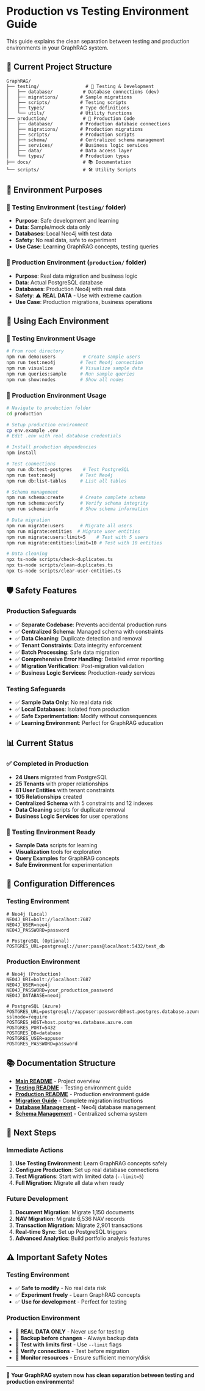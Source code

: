 # Production vs Testing Environment Guide

This guide explains the clean separation between testing and production environments in your GraphRAG system.

## 📁 Current Project Structure

```
GraphRAG/
├── testing/                 # 🧪 Testing & Development
│   ├── database/           # Database connections (dev)
│   ├── migrations/        # Sample migrations
│   ├── scripts/           # Testing scripts
│   ├── types/             # Type definitions
│   └── utils/             # Utility functions
├── production/             # 🚨 Production Code
│   ├── database/          # Production database connections
│   ├── migrations/        # Production migrations
│   ├── scripts/           # Production scripts
│   ├── schema/            # Centralized schema management
│   ├── services/          # Business logic services
│   ├── data/              # Data access layer
│   └── types/             # Production types
├── docs/                   # 📚 Documentation
└── scripts/                # 🛠️ Utility Scripts
```

## 🎯 Environment Purposes

### 🧪 Testing Environment (`testing/` folder)
- **Purpose**: Safe development and learning
- **Data**: Sample/mock data only
- **Databases**: Local Neo4j with test data
- **Safety**: No real data, safe to experiment
- **Use Case**: Learning GraphRAG concepts, testing queries

### 🚨 Production Environment (`production/` folder)
- **Purpose**: Real data migration and business logic
- **Data**: Actual PostgreSQL database
- **Databases**: Production Neo4j with real data
- **Safety**: ⚠️ **REAL DATA** - Use with extreme caution
- **Use Case**: Production migrations, business operations

## 🚀 Using Each Environment

### 🧪 Testing Environment Usage
```bash
# From root directory
npm run demo:users          # Create sample users
npm run test:neo4j         # Test Neo4j connection
npm run visualize          # Visualize sample data
npm run queries:sample     # Run sample queries
npm run show:nodes         # Show all nodes
```

### 🚨 Production Environment Usage
```bash
# Navigate to production folder
cd production

# Setup production environment
cp env.example .env
# Edit .env with real database credentials

# Install production dependencies
npm install

# Test connections
npm run db:test-postgres    # Test PostgreSQL
npm run test:neo4j         # Test Neo4j
npm run db:list-tables     # List all tables

# Schema management
npm run schema:create      # Create complete schema
npm run schema:verify      # Verify schema integrity
npm run schema:info        # Show schema information

# Data migration
npm run migrate:users      # Migrate all users
npm run migrate:entities  # Migrate user entities
npm run migrate:users:limit=5    # Test with 5 users
npm run migrate:entities:limit=10 # Test with 10 entities

# Data cleaning
npx ts-node scripts/check-duplicates.ts
npx ts-node scripts/clean-duplicates.ts
npx ts-node scripts/clear-user-entities.ts
```

## 🛡️ Safety Features

### Production Safeguards
- ✅ **Separate Codebase**: Prevents accidental production runs
- ✅ **Centralized Schema**: Managed schema with constraints
- ✅ **Data Cleaning**: Duplicate detection and removal
- ✅ **Tenant Constraints**: Data integrity enforcement
- ✅ **Batch Processing**: Safe data migration
- ✅ **Comprehensive Error Handling**: Detailed error reporting
- ✅ **Migration Verification**: Post-migration validation
- ✅ **Business Logic Services**: Production-ready services

### Testing Safeguards
- ✅ **Sample Data Only**: No real data risk
- ✅ **Local Databases**: Isolated from production
- ✅ **Safe Experimentation**: Modify without consequences
- ✅ **Learning Environment**: Perfect for GraphRAG education

## 📊 Current Status

### ✅ Completed in Production
- **24 Users** migrated from PostgreSQL
- **25 Tenants** with proper relationships
- **81 User Entities** with tenant constraints
- **105 Relationships** created
- **Centralized Schema** with 5 constraints and 12 indexes
- **Data Cleaning** scripts for duplicate removal
- **Business Logic Services** for user operations

### 🧪 Testing Environment Ready
- **Sample Data** scripts for learning
- **Visualization** tools for exploration
- **Query Examples** for GraphRAG concepts
- **Safe Environment** for experimentation

## 🔧 Configuration Differences

### Testing Environment
```env
# Neo4j (Local)
NEO4J_URI=bolt://localhost:7687
NEO4J_USER=neo4j
NEO4J_PASSWORD=password

# PostgreSQL (Optional)
POSTGRES_URL=postgresql://user:pass@localhost:5432/test_db
```

### Production Environment
```env
# Neo4j (Production)
NEO4J_URI=bolt://localhost:7687
NEO4J_USER=neo4j
NEO4J_PASSWORD=your_production_password
NEO4J_DATABASE=neo4j

# PostgreSQL (Azure)
POSTGRES_URL=postgresql://appuser:password@host.postgres.database.azure.com:5432/database?sslmode=require
POSTGRES_HOST=host.postgres.database.azure.com
POSTGRES_PORT=5432
POSTGRES_DB=database
POSTGRES_USER=appuser
POSTGRES_PASSWORD=password
```

## 📚 Documentation Structure

- **[Main README](../README.md)** - Project overview
- **[Testing README](../testing/README.md)** - Testing environment guide
- **[Production README](../production/README.md)** - Production environment guide
- **[Migration Guide](MIGRATION_GUIDE.md)** - Complete migration instructions
- **[Database Management](DATABASE_MANAGEMENT.md)** - Neo4j database management
- **[Schema Management](../production/schema/README.md)** - Centralized schema system

## 🎯 Next Steps

### Immediate Actions
1. **Use Testing Environment**: Learn GraphRAG concepts safely
2. **Configure Production**: Set up real database connections
3. **Test Migrations**: Start with limited data (`--limit=5`)
4. **Full Migration**: Migrate all data when ready

### Future Development
1. **Document Migration**: Migrate 1,150 documents
2. **NAV Migration**: Migrate 6,536 NAV records
3. **Transaction Migration**: Migrate 2,901 transactions
4. **Real-time Sync**: Set up PostgreSQL triggers
5. **Advanced Analytics**: Build portfolio analysis features

## ⚠️ Important Safety Notes

### Testing Environment
- ✅ **Safe to modify** - No real data risk
- ✅ **Experiment freely** - Learn GraphRAG concepts
- ✅ **Use for development** - Perfect for testing

### Production Environment
- 🚨 **REAL DATA ONLY** - Never use for testing
- 🚨 **Backup before changes** - Always backup data
- 🚨 **Test with limits first** - Use `--limit` flags
- 🚨 **Verify connections** - Test before migration
- 🚨 **Monitor resources** - Ensure sufficient memory/disk

---

**🎉 Your GraphRAG system now has clean separation between testing and production environments!**
